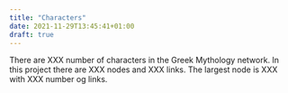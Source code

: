 ```yaml
---
title: "Characters"
date: 2021-11-29T13:45:41+01:00
draft: true
---
```

There are XXX number of characters in the Greek Mythology network. In this project there are XXX nodes and XXX links. The largest node is XXX with XXX number og links.

